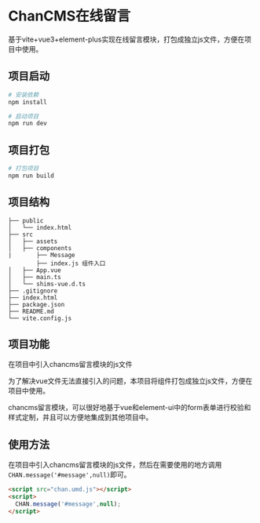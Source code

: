 # ChanCMS在线留言

基于vite+vue3+element-plus实现在线留言模块，打包成独立js文件，方便在项目中使用。

## 项目启动

```bash
# 安装依赖
npm install

# 启动项目
npm run dev
```

## 项目打包

```bash
# 打包项目
npm run build
```

## 项目结构

```
├── public
│   └── index.html
├── src
│   ├── assets
│   ├── components
|       ├── Message
        ├── index.js 组件入口
│   ├── App.vue
│   ├── main.ts
│   └── shims-vue.d.ts
├── .gitignore
├── index.html
├── package.json
├── README.md
└── vite.config.js
```

## 项目功能

在项目中引入chancms留言模块的js文件

为了解决vue文件无法直接引入的问题，本项目将组件打包成独立js文件，方便在项目中使用。

chancms留言模块，可以很好地基于vue和element-ui中的form表单进行校验和样式定制，并且可以方便地集成到其他项目中。

## 使用方法

在项目中引入chancms留言模块的js文件，然后在需要使用的地方调用`CHAN.message('#message',null)`即可。

```html
<script src="chan.umd.js"></script>
<script>
  CHAN.message('#message',null);
</script>
```
